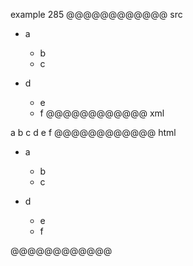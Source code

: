 example 285
@@@@@@@@@@@@ src
- a
  - b
  - c

- d
  - e
  - f
@@@@@@@@@@@@ xml
<?xml version="1.0" encoding="UTF-8"?>
<!DOCTYPE document SYSTEM "CommonMark.dtd">
<document xmlns="http://commonmark.org/xml/1.0">
  <list type="bullet" tight="false">
    <item>
      <paragraph>
        <text>a</text>
      </paragraph>
      <list type="bullet" tight="true">
        <item>
          <paragraph>
            <text>b</text>
          </paragraph>
        </item>
        <item>
          <paragraph>
            <text>c</text>
          </paragraph>
        </item>
      </list>
    </item>
    <item>
      <paragraph>
        <text>d</text>
      </paragraph>
      <list type="bullet" tight="true">
        <item>
          <paragraph>
            <text>e</text>
          </paragraph>
        </item>
        <item>
          <paragraph>
            <text>f</text>
          </paragraph>
        </item>
      </list>
    </item>
  </list>
</document>
@@@@@@@@@@@@ html
<ul>
<li>
<p>a</p>
<ul>
<li>b</li>
<li>c</li>
</ul>
</li>
<li>
<p>d</p>
<ul>
<li>e</li>
<li>f</li>
</ul>
</li>
</ul>
@@@@@@@@@@@@
